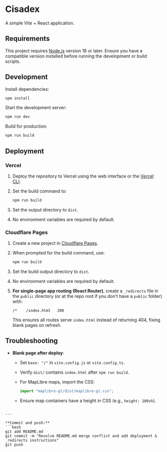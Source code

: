 # Cisadex

A simple Vite + React application.

## Requirements

This project requires [Node.js](https://nodejs.org/) version 18 or later. Ensure you have a compatible version installed before running the development or build scripts.

## Development

Install dependencies:
```bash
npm install
````

Start the development server:

```bash
npm run dev
```

Build for production:

```bash
npm run build
```

## Deployment

### Vercel

1. Deploy the repository to Vercel using the web interface or the [Vercel CLI](https://vercel.com/docs/cli).
2. Set the build command to:

   ```bash
   npm run build
   ```
3. Set the output directory to `dist`.
4. No environment variables are required by default.

### Cloudflare Pages

1. Create a new project in [Cloudflare Pages](https://developers.cloudflare.com/pages/).
2. When prompted for the build command, use:

   ```bash
   npm run build
   ```
3. Set the build output directory to `dist`.
4. No environment variables are required by default.
5. **For single-page app routing (React Router)**, create a `_redirects` file in the `public` directory (or at the repo root if you don’t have a `public` folder) with:

   ```
   /*    /index.html   200
   ```

   This ensures all routes serve `index.html` instead of returning 404, fixing blank pages on refresh.

## Troubleshooting

* **Blank page after deploy**:

  * Set `base: "/"` in `vite.config.js` or `vite.config.ts`.
  * Verify `dist/` contains `index.html` after `npm run build`.
  * For MapLibre maps, import the CSS:

    ```ts
    import "maplibre-gl/dist/maplibre-gl.css";
    ```
  * Ensure map containers have a height in CSS (e.g., `height: 100vh`).

````

---

**Commit and push:**
```bash
git add README.md
git commit -m "Resolve README.md merge conflict and add deployment & _redirects instructions"
git push
````

